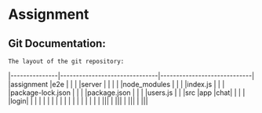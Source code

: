 # Assignment

## Git Documentation:
	
	The layout of the git repository:
|---------------|-------------------------------|-----------------------------|
|assignment     |e2e		|					|
|          		|server		|					|
|          		|			|node_modules		|
|          		|			|index.js 			|
|          		|			|package-lock.json 	|
|          		|			|package.json 		|
|          		|			|users.js    		|
|          		|src		|app 				|chat|
|          		|			|					|login|
|          		|			|					|
|          		|			|					|
|          		|			|					|
|          		|			|					|
|          		|||
|          		|||
|          		|||
|          		|||
